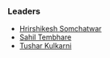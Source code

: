 ### Leaders

* [Hrirshikesh Somchatwar](mailto:hrishikesh.somchatwar@owasp.org)
* [Sahil Tembhare](mailto:sahil.tembhare@owasp.org)
* [Tushar Kulkarni](maito:tushar.kulkarni@owasp.org)

